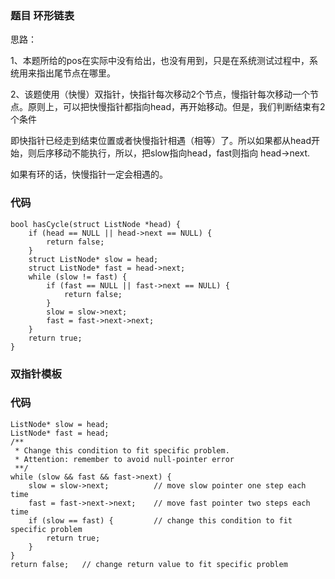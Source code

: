 ### 题目 环形链表

思路：

1、本题所给的pos在实际中没有给出，也没有用到，只是在系统测试过程中，系统用来指出尾节点在哪里。

2、该题使用（快慢）双指针，快指针每次移动2个节点，慢指针每次移动一个节点。原则上，可以把快慢指针都指向head，再开始移动。但是，我们判断结束有2个条件

即快指针已经走到结束位置或者快慢指针相遇（相等）了。所以如果都从head开始，则后序移动不能执行，所以，把slow指向head，fast则指向 head->next.

如果有环的话，快慢指针一定会相遇的。

### 代码
```
bool hasCycle(struct ListNode *head) {
    if (head == NULL || head->next == NULL) {
        return false;
    }
    struct ListNode* slow = head;
    struct ListNode* fast = head->next;
    while (slow != fast) {
        if (fast == NULL || fast->next == NULL) {
            return false;
        }
        slow = slow->next;
        fast = fast->next->next;
    }
    return true;
}
```

### 双指针模板

### 代码
```
ListNode* slow = head;
ListNode* fast = head;
/**
 * Change this condition to fit specific problem.
 * Attention: remember to avoid null-pointer error
 **/
while (slow && fast && fast->next) {
    slow = slow->next;          // move slow pointer one step each time
    fast = fast->next->next;    // move fast pointer two steps each time
    if (slow == fast) {         // change this condition to fit specific problem
        return true;
    }
}
return false;   // change return value to fit specific problem
```

